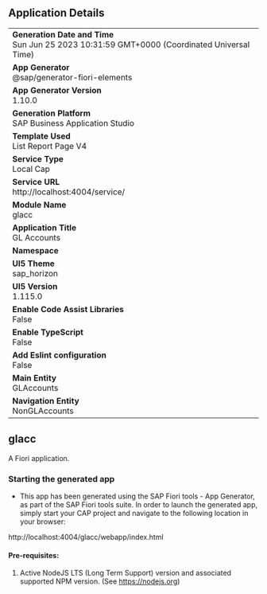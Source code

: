 ## Application Details
|               |
| ------------- |
|**Generation Date and Time**<br>Sun Jun 25 2023 10:31:59 GMT+0000 (Coordinated Universal Time)|
|**App Generator**<br>@sap/generator-fiori-elements|
|**App Generator Version**<br>1.10.0|
|**Generation Platform**<br>SAP Business Application Studio|
|**Template Used**<br>List Report Page V4|
|**Service Type**<br>Local Cap|
|**Service URL**<br>http://localhost:4004/service/
|**Module Name**<br>glacc|
|**Application Title**<br>GL Accounts|
|**Namespace**<br>|
|**UI5 Theme**<br>sap_horizon|
|**UI5 Version**<br>1.115.0|
|**Enable Code Assist Libraries**<br>False|
|**Enable TypeScript**<br>False|
|**Add Eslint configuration**<br>False|
|**Main Entity**<br>GLAccounts|
|**Navigation Entity**<br>NonGLAccounts|

## glacc

A Fiori application.

### Starting the generated app

-   This app has been generated using the SAP Fiori tools - App Generator, as part of the SAP Fiori tools suite.  In order to launch the generated app, simply start your CAP project and navigate to the following location in your browser:

http://localhost:4004/glacc/webapp/index.html

#### Pre-requisites:

1. Active NodeJS LTS (Long Term Support) version and associated supported NPM version.  (See https://nodejs.org)


